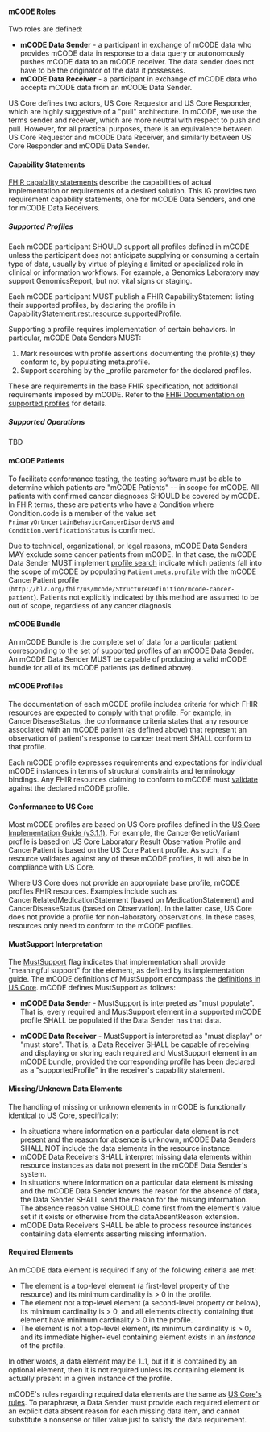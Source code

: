 
#### mCODE Roles

Two roles are defined:

* **mCODE Data Sender** - a participant in exchange of mCODE data who provides mCODE data in response to a data query or autonomously pushes mCODE data to an mCODE receiver. The data sender does not have to be the originator of the data it possesses.
* **mCODE Data Receiver** - a participant in exchange of mCODE data who accepts mCODE data from an mCODE Data Sender.

US Core defines two actors, US Core Requestor and US Core Responder, which are highly suggestive of a "pull" architecture. In mCODE, we use the terms sender and receiver, which are more neutral with respect to push and pull. However, for all practical purposes, there is an equivalence between US Core Requestor and mCODE Data Receiver, and similarly between US Core Responder and mCODE Data Sender.

#### Capability Statements

[FHIR capability statements](http://hl7.org/fhir/R4/capabilitystatement.html) describe the capabilities of actual implementation or requirements of a desired solution. This IG provides two requirement capability statements, one for mCODE Data Senders, and one for mCODE Data Receivers.

##### Supported Profiles

Each mCODE participant SHOULD support all profiles defined in mCODE unless the participant does not anticipate supplying or consuming a certain type of data, usually by virtue of playing a limited or specialized role in clinical or information workflows. For example, a Genomics Laboratory may support GenomicsReport, but not vital signs or staging.

Each mCODE participant MUST publish a FHIR CapabilityStatement listing their supported profiles, by declaring the profile in CapabilityStatement.rest.resource.supportedProfile.

Supporting a profile requires implementation of certain behaviors. In particular, mCODE Data Senders MUST:

1. Mark resources with profile assertions documenting the profile(s) they conform to, by populating meta.profile.
2. Support searching by the _profile parameter for the declared profiles.

These are requirements in the base FHIR specification, not additional requirements imposed by mCODE. Refer to the [FHIR Documentation on supported profiles](https://www.hl7.org/fhir/profiling.html#CapabilityStatement.rest.resource.supportedProfile) for details.


##### Supported Operations

TBD

#### mCODE Patients

To facilitate conformance testing, the testing software must be able to determine which patients are "mCODE Patients" -- in scope for mCODE. All patients with confirmed cancer diagnoses SHOULD be covered by mCODE. In FHIR terms, these are patients who have a Condition where Condition.code is a member of the value set `PrimaryOrUncertainBehaviorCancerDisorderVS` and `Condition.verificationStatus` is confirmed.

Due to technical, organizational, or legal reasons, mCODE Data Senders MAY exclude some cancer patients from mCODE. In that case, the mCODE Data Sender MUST implement [profile search](https://www.hl7.org/fhir/search.html#profile) indicate which patients fall into the scope of mCODE by populating `Patient.meta.profile` with the mCODE CancerPatient profile (`http://hl7.org/fhir/us/mcode/StructureDefinition/mcode-cancer-patient`). Patients not explicitly indicated by this method are assumed to be out of scope, regardless of any cancer diagnosis.

#### mCODE Bundle

An mCODE Bundle is the complete set of data for a particular patient corresponding to the set of supported profiles of an mCODE Data Sender. An mCODE Data Sender MUST be capable of producing a valid mCODE bundle for all of its mCODE patients (as defined above).

#### mCODE Profiles

The documentation of each mCODE profile includes criteria for which FHIR resources are expected to comply with that profile. For example, in CancerDiseaseStatus, the conformance criteria states that any resource associated with an mCODE patient (as defined above) that represent an observation of patient's response to cancer treatment SHALL conform to that profile.

Each mCODE profile expresses requirements and expectations for individual mCODE instances in terms of structural constraints and terminology bindings. Any FHIR resources claiming to conform to mCODE must [validate](https://www.hl7.org/fhir/validation.html) against the declared mCODE profile.

#### Conformance to US Core

Most mCODE profiles are based on US Core profiles defined in the [US Core Implementation Guide (v3.1.1)](http://hl7.org/fhir/us/core/index.html). For example, the CancerGeneticVariant profile is based on US Core Laboratory Result Observation Profile and CancerPatient is based on the US Core Patient profile. As such, if a resource validates against any of these mCODE profiles, it will also be in compliance with US Core.

Where US Core does not provide an appropriate base profile, mCODE profiles FHIR resources. Examples include such as CancerRelatedMedicationStatement (based on MedicationStatement) and CancerDiseaseStatus (based on Observation). In the latter case, US Core does not provide a profile for non-laboratory observations. In these cases, resources only need to conform to the mCODE profiles.

#### MustSupport Interpretation

The [MustSupport](https://www.hl7.org/fhir/conformance-rules.html#mustSupport) flag indicates that implementation shall provide "meaningful support" for the element, as defined by its implementation guide. The mCODE definitions of MustSupport encompass the [definitions in US Core](http://hl7.org/fhir/us/core/general-guidance.html#must-support). mCODE defines MustSupport as follows:

* **mCODE Data Sender** - MustSupport is interpreted as "must populate". That is, every required and MustSupport element in a supported mCODE profile SHALL be populated if the Data Sender has that data.

* **mCODE Data Receiver** - MustSupport is interpreted as "must display" or "must store". That is, a Data Receiver SHALL be capable of receiving and displaying or storing each required and MustSupport element in an mCODE bundle, provided the corresponding profile has been declared as a "supportedProfile" in the receiver's capability statement.

#### Missing/Unknown Data Elements

The handling of missing or unknown elements in mCODE is functionally identical to US Core, specifically:

* In situations where information on a particular data element is not present and the reason for absence is unknown, mCODE Data Senders SHALL NOT include the data elements in the resource instance.
* mCODE Data Receivers SHALL interpret missing data elements within resource instances as data not present in the mCODE Data Sender's system.
* In situations where information on a particular data element is missing and the mCODE Data Sender knows the reason for the absence of data, the Data Sender SHALL send the reason for the missing information. The absence reason value SHOULD come first from the element's value set if it exists or otherwise from the dataAbsentReason extension.
* mCODE Data Receivers SHALL be able to process resource instances containing data elements asserting missing information.


#### Required Elements

An mCODE data element is required if any of the following criteria are met:

* The element is a top-level element (a first-level property of the resource) and its minimum cardinality is > 0 in the profile.
* The element not a top-level element (a second-level property or below), its minimum cardinality is > 0, and all elements directly containing that element have minimum cardinality > 0 in the profile.
* The element is not a top-level element, its minimum cardinality is > 0, and its immediate higher-level containing element exists in an _instance_ of the profile.

In other words, a data element may be 1..1, but if it is contained by an optional element, then it is not required unless its containing element is actually present in a given instance of the profile.

mCODE's rules regarding required data elements are the same as <a href="http://hl7.org/fhir/us/core/general-guidance.html#missing-data">US Core's rules</a>. To paraphrase, a Data Sender must provide each required element or an explicit data absent reason for each missing data item, and cannot substitute a nonsense or filler value just to satisfy the data requirement.
